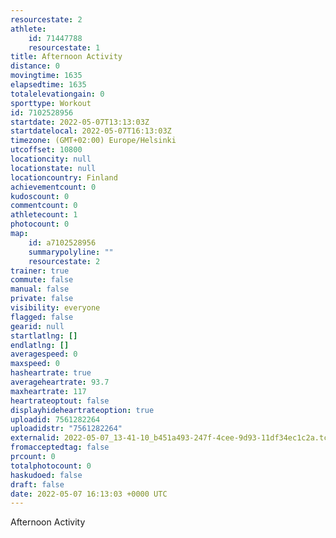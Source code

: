 ```yaml
---
resourcestate: 2
athlete:
    id: 71447788
    resourcestate: 1
title: Afternoon Activity
distance: 0
movingtime: 1635
elapsedtime: 1635
totalelevationgain: 0
sporttype: Workout
id: 7102528956
startdate: 2022-05-07T13:13:03Z
startdatelocal: 2022-05-07T16:13:03Z
timezone: (GMT+02:00) Europe/Helsinki
utcoffset: 10800
locationcity: null
locationstate: null
locationcountry: Finland
achievementcount: 0
kudoscount: 0
commentcount: 0
athletecount: 1
photocount: 0
map:
    id: a7102528956
    summarypolyline: ""
    resourcestate: 2
trainer: true
commute: false
manual: false
private: false
visibility: everyone
flagged: false
gearid: null
startlatlng: []
endlatlng: []
averagespeed: 0
maxspeed: 0
hasheartrate: true
averageheartrate: 93.7
maxheartrate: 117
heartrateoptout: false
displayhideheartrateoption: true
uploadid: 7561282264
uploadidstr: "7561282264"
externalid: 2022-05-07_13-41-10_b451a493-247f-4cee-9d93-11df34ec1c2a.tcx
fromacceptedtag: false
prcount: 0
totalphotocount: 0
haskudoed: false
draft: false
date: 2022-05-07 16:13:03 +0000 UTC
---
```

Afternoon Activity